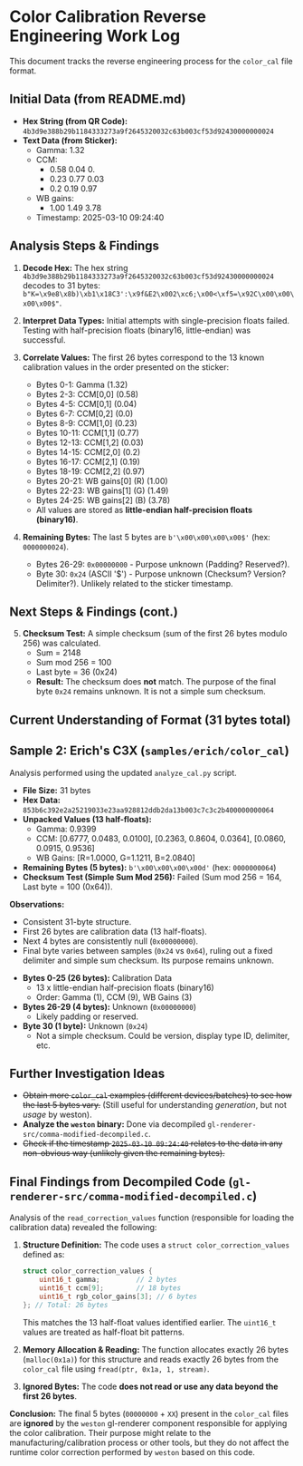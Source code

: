 # Color Calibration Reverse Engineering Work Log

This document tracks the reverse engineering process for the `color_cal` file format.

## Initial Data (from README.md)

- **Hex String (from QR Code):** `4b3d9e388b29b1184333273a9f2645320032c63b003cf53d92430000000024`
- **Text Data (from Sticker):**
    - Gamma: 1.32
    - CCM:
        - 0.58 0.04 0.
        - 0.23 0.77 0.03
        - 0.2 0.19 0.97
    - WB gains:
        - 1.00 1.49 3.78
    - Timestamp: 2025-03-10 09:24:40

## Analysis Steps & Findings

1.  **Decode Hex:** The hex string `4b3d9e388b29b1184333273a9f2645320032c63b003cf53d92430000000024` decodes to 31 bytes: `b"K=\x9e8\x8b)\xb1\x18C3':\x9f&E2\x002\xc6;\x00<\xf5=\x92C\x00\x00\x00\x00$"`.
2.  **Interpret Data Types:** Initial attempts with single-precision floats failed. Testing with half-precision floats (binary16, little-endian) was successful.
3.  **Correlate Values:** The first 26 bytes correspond to the 13 known calibration values in the order presented on the sticker:
    *   Bytes 0-1: Gamma (1.32)
    *   Bytes 2-3: CCM[0,0] (0.58)
    *   Bytes 4-5: CCM[0,1] (0.04)
    *   Bytes 6-7: CCM[0,2] (0.0)
    *   Bytes 8-9: CCM[1,0] (0.23)
    *   Bytes 10-11: CCM[1,1] (0.77)
    *   Bytes 12-13: CCM[1,2] (0.03)
    *   Bytes 14-15: CCM[2,0] (0.2)
    *   Bytes 16-17: CCM[2,1] (0.19)
    *   Bytes 18-19: CCM[2,2] (0.97)
    *   Bytes 20-21: WB gains[0] (R) (1.00)
    *   Bytes 22-23: WB gains[1] (G) (1.49)
    *   Bytes 24-25: WB gains[2] (B) (3.78)
    *   All values are stored as **little-endian half-precision floats (binary16)**.

4.  **Remaining Bytes:** The last 5 bytes are `b'\x00\x00\x00\x00$'` (hex: `0000000024`).
    *   Bytes 26-29: `0x00000000` - Purpose unknown (Padding? Reserved?).
    *   Byte 30: `0x24` (ASCII '$') - Purpose unknown (Checksum? Version? Delimiter?). Unlikely related to the sticker timestamp.

## Next Steps & Findings (cont.)

5.  **Checksum Test:** A simple checksum (sum of the first 26 bytes modulo 256) was calculated.
    *   Sum = 2148
    *   Sum mod 256 = 100
    *   Last byte = 36 (0x24)
    *   **Result:** The checksum does **not** match. The purpose of the final byte `0x24` remains unknown. It is not a simple sum checksum.

## Current Understanding of Format (31 bytes total)

## Sample 2: Erich's C3X (`samples/erich/color_cal`)

Analysis performed using the updated `analyze_cal.py` script.

- **File Size:** 31 bytes
- **Hex Data:** `853b6c392e2a25219033e23aa928812ddb2da13b003c7c3c2b400000000064`
- **Unpacked Values (13 half-floats):**
    - Gamma: 0.9399
    - CCM: [0.6777, 0.0483, 0.0100], [0.2363, 0.8604, 0.0364], [0.0860, 0.0915, 0.9536]
    - WB Gains: [R=1.0000, G=1.1211, B=2.0840]
- **Remaining Bytes (5 bytes):** `b'\x00\x00\x00\x00d'` (hex: `0000000064`)
- **Checksum Test (Simple Sum Mod 256):** Failed (Sum mod 256 = 164, Last byte = 100 (0x64)).

**Observations:**
- Consistent 31-byte structure.
- First 26 bytes are calibration data (13 half-floats).
- Next 4 bytes are consistently null (`0x00000000`).
- Final byte varies between samples (`0x24` vs `0x64`), ruling out a fixed delimiter and simple sum checksum. Its purpose remains unknown.


*   **Bytes 0-25 (26 bytes):** Calibration Data
    *   13 x little-endian half-precision floats (binary16)
    *   Order: Gamma (1), CCM (9), WB Gains (3)
*   **Bytes 26-29 (4 bytes):** Unknown (`0x00000000`)
    *   Likely padding or reserved.
*   **Byte 30 (1 byte):** Unknown (`0x24`)
    *   Not a simple checksum. Could be version, display type ID, delimiter, etc.

## Further Investigation Ideas

*   ~~Obtain more `color_cal` examples (different devices/batches) to see how the last 5 bytes vary.~~ (Still useful for understanding *generation*, but not *usage* by weston).
*   **Analyze the `weston` binary:** Done via decompiled `gl-renderer-src/comma-modified-decompiled.c`.
*   ~~Check if the timestamp `2025-03-10 09:24:40` relates to the data in any non-obvious way (unlikely given the remaining bytes).~~

## Final Findings from Decompiled Code (`gl-renderer-src/comma-modified-decompiled.c`)

Analysis of the `read_correction_values` function (responsible for loading the calibration data) revealed the following:

1.  **Structure Definition:** The code uses a `struct color_correction_values` defined as:
    ```c
    struct color_correction_values {
        uint16_t gamma;         // 2 bytes
        uint16_t ccm[9];        // 18 bytes
        uint16_t rgb_color_gains[3]; // 6 bytes
    }; // Total: 26 bytes
    ```
    This matches the 13 half-float values identified earlier. The `uint16_t` values are treated as half-float bit patterns.

2.  **Memory Allocation & Reading:** The function allocates exactly 26 bytes (`malloc(0x1a)`) for this structure and reads exactly 26 bytes from the `color_cal` file using `fread(ptr, 0x1a, 1, stream)`.

3.  **Ignored Bytes:** The code **does not read or use any data beyond the first 26 bytes**.

**Conclusion:** The final 5 bytes (`00000000` + `XX`) present in the `color_cal` files are **ignored** by the `weston` gl-renderer component responsible for applying the color calibration. Their purpose might relate to the manufacturing/calibration process or other tools, but they do not affect the runtime color correction performed by `weston` based on this code.